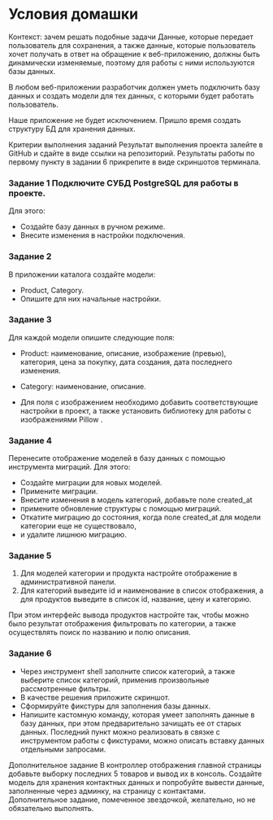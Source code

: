 # Условия домашки

Контекст: зачем решать подобные задачи ‍Данные, которые передает пользователь для сохранения, а также данные, которые пользователь хочет получать в ответ на обращение к веб-приложению, должны быть динамически изменяемые, поэтому для работы с ними используются базы данных.

В любом веб-приложении разработчик должен уметь подключить базу данных и создать модели для тех данных, с которыми будет работать пользователь.

Наше приложение не будет исключением. Пришло время создать структуру БД для хранения данных.

Критерии выполнения заданий Результат выполнения проекта залейте в GitHub и сдайте в виде ссылки на репозиторий. Результаты работы по первому пункту в задании 6 прикрепите в виде скриншотов терминала.

### Задание 1 Подключите СУБД PostgreSQL для работы в проекте. 
Для этого:

* Создайте базу данных в ручном режиме. 
* Внесите изменения в настройки подключения.

### Задание 2 
В приложении каталога создайте модели:
* Product, Category. 
* Опишите для них начальные настройки.

### Задание 3 
Для каждой модели опишите следующие поля:

* Product: наименование, описание, изображение (превью), категория, цена за покупку, дата создания, дата последнего изменения.

* Category: наименование, описание.

* Для поля с изображением необходимо добавить соответствующие настройки в проект, а также установить библиотеку для работы с изображениями Pillow .

### Задание 4 
Перенесите отображение моделей в базу данных с помощью инструмента миграций. Для этого:

* Создайте миграции для новых моделей.
* Примените миграции.
* Внесите изменения в модель категорий, добавьте поле created_at
* примените обновление структуры с помощью миграций. 
* Откатите миграцию до состояния, когда поле created_at для модели категории еще не существовало, 
* и удалите лишнюю миграцию.

### Задание 5 
1) Для моделей категории и продукта настройте отображение в административной панели. 
2) Для категорий выведите id и наименование в список отображения, а для продуктов выведите в список id, название, цену и категорию.

При этом интерфейс вывода продуктов настройте так, чтобы можно было результат отображения фильтровать по категории, а также осуществлять поиск по названию и полю описания.

### Задание 6 
* Через инструмент shell заполните список категорий, а также выберите список категорий, применив произвольные рассмотренные фильтры. 
* В качестве решения приложите скриншот. 
* Сформируйте фикстуры для заполнения базы данных.
* Напишите кастомную команду, которая умеет заполнять данные в базу данных, при этом предварительно зачищать ее от старых данных. Последний пункт можно реализовать в связке с инструментом работы с фикстурами, можно описать вставку данных отдельными запросами.

Дополнительное задание В контроллер отображения главной страницы добавьте выборку последних 5 товаров и вывод их в консоль. Создайте модель для хранения контактных данных и попробуйте вывести данные, заполненные через админку, на страницу с контактами.
Дополнительное задание, помеченное звездочкой, желательно, но не обязательно выполнять.
